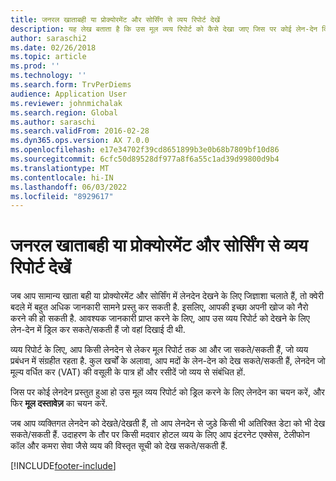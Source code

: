 ```yaml
---
title: जनरल खाताबही या प्रोक्योरमेंट और सोर्सिंग से व्यय रिपोर्ट देखें
description: यह लेख बताता है कि उस मूल व्यय रिपोर्ट को कैसे देखा जाए जिस पर कोई लेन-देन दिखाई दिया था।
author: saraschi2
ms.date: 02/26/2018
ms.topic: article
ms.prod: ''
ms.technology: ''
ms.search.form: TrvPerDiems
audience: Application User
ms.reviewer: johnmichalak
ms.search.region: Global
ms.author: saraschi
ms.search.validFrom: 2016-02-28
ms.dyn365.ops.version: AX 7.0.0
ms.openlocfilehash: e17e34702f39cd8651899b3e0b68b7809bf10d86
ms.sourcegitcommit: 6cfc50d89528df977a8f6a55c1ad39d99800d9b4
ms.translationtype: MT
ms.contentlocale: hi-IN
ms.lasthandoff: 06/03/2022
ms.locfileid: "8929617"
---
```

# <a name="view-an-expense-report-from-general-ledger-or-procurement-and-sourcing"></a>जनरल खाताबही या प्रोक्योरमेंट और सोर्सिंग से व्यय रिपोर्ट देखें

जब आप सामान्य खाता बही या प्रोक्योरमेंट और सोर्सिंग में लेनदेन देखने के लिए जिज्ञाशा चलाते हैं, तो क्वेरी बदले में बहुत अधिक जानकारी सामने प्रस्तु कर सकती है. इसलिए, आपकी इच्छा अपनी खोज को नैरो करने की हो सकती है. आवश्यक जानकारी प्राप्त करने के लिए, आप उस व्यय रिपोर्ट को देखने के लिए लेन-देन में ड्रिल कर सकते/सकती हैं जो वहां दिखाई दी थी.

व्यय रिपोर्ट के लिए, आप किसी लेनदेन से लेकर मूल रिपोर्ट तक आ और जा सकते/सकती हैं, जो व्यय प्रबंधन में संग्रहीत रहता है. कुल खर्चों के अलावा, आप मदों के लेन-देन को देख सकते/सकती हैं, लेनदेन जो मूल्य वर्धित कर (VAT) की वसूली के पात्र हों और रसीदें जो व्यय से संबंधित हों.

जिस पर कोई लेनदेन प्रस्तुत हुआ हो उस मूल व्यय रिपोर्ट को ड्रिल करने के लिए लेनदेन का चयन करें, और फिर **मूल दस्तावेज़** का चयन करें.

जब आप व्यक्तिगत लेनदेन को देखते/देखती हैं, तो आप लेनदेन से जुड़े किसी भी अतिरिक्त डेटा को भी देख सकते/सकती हैं. उदाहरण के तौर पर किसी मदवार होटल व्यय के लिए आप इंटरनेट एक्सेस, टेलीफोन कॉल और कमरा सेवा जैसे व्यय की विस्तृत सूची को देख सकते/सकती हैं.


[!INCLUDE[footer-include](../includes/footer-banner.md)]